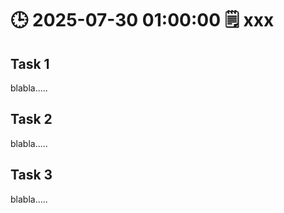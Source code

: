 # 🕒 2025-07-30 01:00:00  🗒️ xxx

## Task 1

blabla.....

## Task 2

blabla.....

## Task 3

blabla.....
